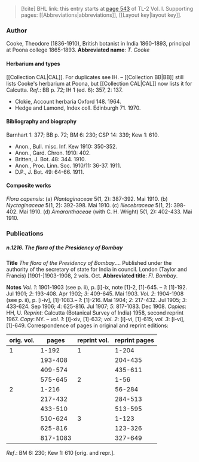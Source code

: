 > [!cite] BHL link: this entry starts at [page 543](https://www.biodiversitylibrary.org/page/33120674) of TL-2 Vol. I.
> Supporting pages: [[Abbreviations|abbreviations]], [[Layout key|layout key]].

### Author

Cooke, Theodore (1836-1910), British botanist in India 1860-1893, principal at Poona college 1865-1893. 
**Abbreviated name**: *T. Cooke*

#### Herbarium and types

[[Collection CAL|CAL]]. For duplicates see IH. – [[Collection BB|BB]] still lists Cooke's herbarium at Poona, but [[Collection CAL|CAL]] now lists it for Calcutta.
*Ref*.: BB p. 72; IH 1 (ed. 6): 357, 2: 137.
- Clokie, Account herbaria Oxford 148. 1964.
- Hedge and Lamond, Index coll. Edinburgh 71. 1970.

#### Bibliography and biography

Barnhart 1: 377; BB p. 72; BM 6: 230; CSP 14: 339; Kew 1: 610.
- Anon., Bull. misc. Inf. Kew 1910: 350-352.
- Anon., Gard. Chron. 1910: 402.
- Britten, J. Bot. 48: 344. 1910.
- Anon., Proc. Linn. Soc. 1910/11: 36-37. 1911.
- D.P., J. Bot. 49: 64-66. 1911.

#### Composite works

*Flora capensis*:
(a) *Plantaginaceae* 5(1, 2): 387-392. Mai 1910.
(b) *Nyctaginaceae* 5(1, 2): 392-398. Mai 1910.
(c) *Illecebraceae* 5(1, 2): 398-402. Mai 1910.
(d) *Amaranthaceae* (with C. H. Wright) 5(1, 2): 402-433. Mai 1910.

### Publications

##### n.1216. The flora of the Presidency of Bombay

**Title**
*The flora of the Presidency of Bombay*.... Published under the authority of the secretary of state for India in council. London (Taylor and Francis) \[1901-\]1903-1908, 2 vols. Oct.
**Abbreviated title**: *Fl. Bombay*.

**Notes**
*Vol. 1*: 1901-1903 (see p. ii), p. \[i\]-ix, note \[1\]-2, \[1\]-645. – *1*: \[1\]-192. Jul 1901; *2*: 193-408. Apr 1902; *3*: 409-645. Mai 1903.
*Vol. 2*: 1904-1908 (see p. ii), p. \[i-iv\], \[1\]-1083.– *1*: \[1\]-216. Mai 1904; *2*: 217-432. Jul 1905; *3*: 433-624. Sep 1906; *4*: 625-816. Jul 1907; *5*: 817-1083. Dec 1908.
*Copies*: HH, U.
*Reprint*: Calcutta (Botanical Survey of India) 1958, second reprint 1967. *Copy*: NY. – *vol. 1*: \[i\]-xiv, \[1\]-632; *vol. 2*: \[i\]-vi, \[1\]-615; *vol. 3*: \[i-vi\], \[1\]-649.
Correspondence of pages in original and reprint editions:

|orig. vol.	|pages	|reprint vol.	|reprint pages|
|---	|---	|---	|---	|
|1	|1-192	|1	|1-204|
|	|193-408	|	|204-435|
|	|409-574	|	|435-611|
|	|575-645	|2	|1-56|
|2	|1-216	|	|56-284|
|	|217-432	|	|284-513|
|	|433-510	|	|513-595|
|	|510-624	|3	|1-123|
|	|625-816	|	|123-326|
|	|817-1083	|	|327-649|

*Ref*.: BM 6: 230; Kew 1: 610 \[orig. and repr.\].

